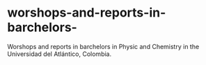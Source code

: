 # worshops-and-reports-in-barchelors-
Worshops and reports in barchelors in Physic and Chemistry in the Universidad del Atlántico, Colombia.
